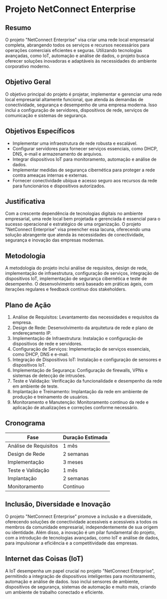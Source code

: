 # Projeto NetConnect Enterprise

## Resumo
O projeto "NetConnect Enterprise" visa criar uma rede local empresarial completa, abrangendo todos os serviços e recursos necessários para operações comerciais eficientes e seguras. Utilizando tecnologias avançadas, como IoT, automação e análise de dados, o projeto busca oferecer soluções inovadoras e adaptáveis às necessidades do ambiente corporativo moderno.

## Objetivo Geral
O objetivo principal do projeto é projetar, implementar e gerenciar uma rede local empresarial altamente funcional, que atenda às demandas de conectividade, segurança e desempenho de uma empresa moderna. Isso inclui a configuração de servidores, dispositivos de rede, serviços de comunicação e sistemas de segurança.

## Objetivos Específicos
- Implementar uma infraestrutura de rede robusta e escalável.
- Configurar servidores para fornecer serviços essenciais, como DHCP, DNS, e-mail e armazenamento de arquivos.
- Integrar dispositivos IoT para monitoramento, automação e análise de dados.
- Implementar medidas de segurança cibernética para proteger a rede contra ameaças internas e externas.
- Fornecer conectividade ubíqua e acesso seguro aos recursos da rede para funcionários e dispositivos autorizados.

## Justificativa
Com a crescente dependência de tecnologias digitais no ambiente empresarial, uma rede local bem projetada e gerenciada é essencial para o sucesso operacional e estratégico de uma organização. O projeto "NetConnect Enterprise" visa preencher essa lacuna, oferecendo uma solução abrangente que atenda às necessidades de conectividade, segurança e inovação das empresas modernas.

## Metodologia
A metodologia do projeto inclui análise de requisitos, design de rede, implementação de infraestrutura, configuração de serviços, integração de dispositivos IoT, implementação de segurança cibernética e teste de desempenho. O desenvolvimento será baseado em práticas ágeis, com iterações regulares e feedback contínuo dos stakeholders.

## Plano de Ação
1. Análise de Requisitos: Levantamento das necessidades e requisitos da empresa.
2. Design de Rede: Desenvolvimento da arquitetura de rede e plano de endereçamento IP.
3. Implementação de Infraestrutura: Instalação e configuração de dispositivos de rede e servidores.
4. Configuração de Serviços: Implementação de serviços essenciais, como DHCP, DNS e e-mail.
5. Integração de Dispositivos IoT: Instalação e configuração de sensores e dispositivos IoT.
6. Implementação de Segurança: Configuração de firewalls, VPNs e sistemas de detecção de intrusões.
7. Teste e Validação: Verificação da funcionalidade e desempenho da rede em ambiente de teste.
8. Implantação e Treinamento: Implantação da rede em ambiente de produção e treinamento de usuários.
9. Monitoramento e Manutenção: Monitoramento contínuo da rede e aplicação de atualizações e correções conforme necessário.

## Cronograma
| Fase                  | Duração Estimada |
|-----------------------|------------------|
| Análise de Requisitos | 1 mês            |
| Design de Rede        | 2 semanas        |
| Implementação         | 3 meses          |
| Teste e Validação     | 1 mês            |
| Implantação           | 2 semanas        |
| Monitoramento         | Contínuo         |

## Inclusão, Diversidade e Inovação
O projeto "NetConnect Enterprise" promove a inclusão e a diversidade, oferecendo soluções de conectividade acessíveis e acessíveis a todos os membros da comunidade empresarial, independentemente de sua origem ou identidade. Além disso, a inovação é um pilar fundamental do projeto, com a introdução de tecnologias avançadas, como IoT e análise de dados, para impulsionar a eficiência e a competitividade das empresas.

## Internet das Coisas (IoT)
A IoT desempenha um papel crucial no projeto "NetConnect Enterprise", permitindo a integração de dispositivos inteligentes para monitoramento, automação e análise de dados. Isso inclui sensores de ambiente, dispositivos de segurança, sistemas de automação e muito mais, criando um ambiente de trabalho conectado e eficiente.

